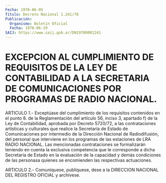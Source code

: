 ```yaml
---
Fecha: 1978-06-05
Título: Decreto Nacional 1.241/78
Publicación:
  Organismo: Boletín Oficial
  Fecha: 1978-06-19
SAIJ: https://www.saij.gob.ar/DN19780001241
---
```

# EXCEPCION AL CUMPLIMIENTO DE REQUISITOS DE LA LEY DE CONTABILIDAD A LA SECRETARIA DE COMUNICACIONES POR PROGRAMAS DE RADIO NACIONAL.

<a id="1"></a>
ARTICULO  1.-  Exceptúase  del  cumplimiento de los requisitos contenidos  en el punto 8. de la Reglamentación  del  artículo  56, inciso 3, apartado  f)  de  la  Ley  de  Contabilidad, aprobada por Decreto 5720/72, a las contrataciones artísticas  y culturales  que realice  la  Secretaría de Estado de Comunicaciones por  intermedio de  la  Dirección  Nacional  de  Radiodifusión,  del  personal  que interviene  en  los  programas  de  las  estaciones  de  LRA  RADIO NACIONAL.  Las  mencionadas contrataciones se formalizarán teniendo en cuenta la exclusiva  competencia  que  le  corresponde  a  dicha Secretaría  de  Estado  en  la  evaluación  de la capacidad y demás condiciones de las personasa quienes se encomienden las respectivas actuaciones.

<a id="2"></a>
ARTICULO  2.-  Comuníquese,  publíquese,  dese  a la DIRECCION NACIONAL DEL REGISTRO OFICIAL y archívese.